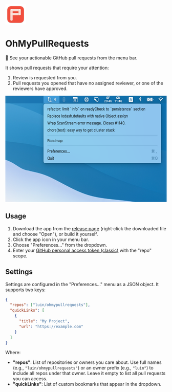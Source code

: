 <img src="logo.png" width="64" height="64" alt="logo" />

# OhMyPullRequests
🚀 See your actionable GitHub pull requests from the menu bar.

It shows pull requests that require your attention:

1. Review is requested from you.
2. Pull requests you opened that have no assigned reviewer, or one of the reviewers have approved.

<img src="screenshot.png" width="600" height="332" alt="screenshot" />

## Usage

1. Download the app from the [release page](https://github.com/luin/OhMyPullRequests/releases) (right‑click the downloaded file and choose "Open"), or build it yourself.
2. Click the app icon in your menu bar.
3. Choose "Preferences..." from the dropdown.
4. Enter your [GitHub personal access token (classic)](https://github.com/settings/tokens/new) with the "repo" scope.

## Settings

Settings are configured in the "Preferences..." menu as a JSON object. It supports two keys:

```json
{
  "repos": ["luin/ohmypullrequests"],
  "quickLinks": [
    {
      "title": "My Project",
      "url": "https://example.com"
    }
  ]
}
```

Where:

- **"repos"**: List of repositories or owners you care about. Use full names (e.g., `"luin/ohmypullrequests"`) or an owner prefix (e.g., `"luin"`) to include all repos under that owner. Leave it empty to list all pull requests you can access.
- **"quickLinks"**: List of custom bookmarks that appear in the dropdown.
